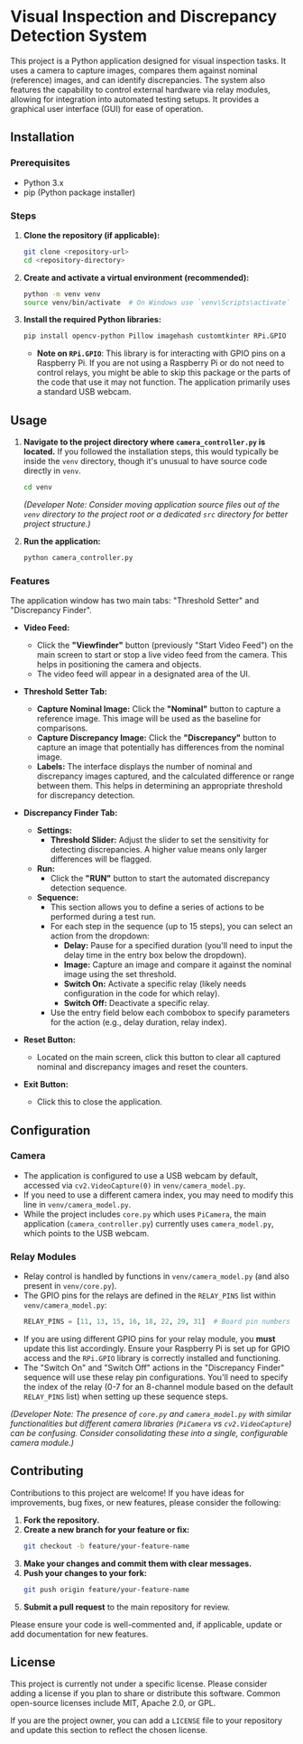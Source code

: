 # Visual Inspection and Discrepancy Detection System

This project is a Python application designed for visual inspection tasks. It uses a camera to capture images, compares them against nominal (reference) images, and can identify discrepancies. The system also features the capability to control external hardware via relay modules, allowing for integration into automated testing setups. It provides a graphical user interface (GUI) for ease of operation.

## Installation

### Prerequisites

*   Python 3.x
*   pip (Python package installer)

### Steps

1.  **Clone the repository (if applicable):**
    ```bash
    git clone <repository-url>
    cd <repository-directory>
    ```

2.  **Create and activate a virtual environment (recommended):**
    ```bash
    python -m venv venv
    source venv/bin/activate  # On Windows use `venv\Scripts\activate`
    ```

3.  **Install the required Python libraries:**
    ```bash
    pip install opencv-python Pillow imagehash customtkinter RPi.GPIO
    ```
    *   **Note on `RPi.GPIO`**: This library is for interacting with GPIO pins on a Raspberry Pi. If you are not using a Raspberry Pi or do not need to control relays, you might be able to skip this package or the parts of the code that use it may not function. The application primarily uses a standard USB webcam.

## Usage

1.  **Navigate to the project directory where `camera_controller.py` is located.**
    If you followed the installation steps, this would typically be inside the `venv` directory, though it's unusual to have source code directly in `venv`.
    ```bash
    cd venv 
    ```
    *(Developer Note: Consider moving application source files out of the `venv` directory to the project root or a dedicated `src` directory for better project structure.)*

2.  **Run the application:**
    ```bash
    python camera_controller.py
    ```

### Features

The application window has two main tabs: "Threshold Setter" and "Discrepancy Finder".

*   **Video Feed:**
    *   Click the **"Viewfinder"** button (previously "Start Video Feed") on the main screen to start or stop a live video feed from the camera. This helps in positioning the camera and objects.
    *   The video feed will appear in a designated area of the UI.

*   **Threshold Setter Tab:**
    *   **Capture Nominal Image:** Click the **"Nominal"** button to capture a reference image. This image will be used as the baseline for comparisons.
    *   **Capture Discrepancy Image:** Click the **"Discrepancy"** button to capture an image that potentially has differences from the nominal image.
    *   **Labels:** The interface displays the number of nominal and discrepancy images captured, and the calculated difference or range between them. This helps in determining an appropriate threshold for discrepancy detection.

*   **Discrepancy Finder Tab:**
    *   **Settings:**
        *   **Threshold Slider:** Adjust the slider to set the sensitivity for detecting discrepancies. A higher value means only larger differences will be flagged.
    *   **Run:**
        *   Click the **"RUN"** button to start the automated discrepancy detection sequence.
    *   **Sequence:**
        *   This section allows you to define a series of actions to be performed during a test run.
        *   For each step in the sequence (up to 15 steps), you can select an action from the dropdown:
            *   **Delay:** Pause for a specified duration (you'll need to input the delay time in the entry box below the dropdown).
            *   **Image:** Capture an image and compare it against the nominal image using the set threshold.
            *   **Switch On:** Activate a specific relay (likely needs configuration in the code for which relay).
            *   **Switch Off:** Deactivate a specific relay.
        *   Use the entry field below each combobox to specify parameters for the action (e.g., delay duration, relay index).

*   **Reset Button:**
    *   Located on the main screen, click this button to clear all captured nominal and discrepancy images and reset the counters.

*   **Exit Button:**
    *   Click this to close the application.

## Configuration

### Camera

*   The application is configured to use a USB webcam by default, accessed via `cv2.VideoCapture(0)` in `venv/camera_model.py`.
*   If you need to use a different camera index, you may need to modify this line in `venv/camera_model.py`.
*   While the project includes `core.py` which uses `PiCamera`, the main application (`camera_controller.py`) currently uses `camera_model.py`, which points to the USB webcam.

### Relay Modules

*   Relay control is handled by functions in `venv/camera_model.py` (and also present in `venv/core.py`).
*   The GPIO pins for the relays are defined in the `RELAY_PINS` list within `venv/camera_model.py`:
    ```python
    RELAY_PINS = [11, 13, 15, 16, 18, 22, 29, 31]  # Board pin numbers
    ```
*   If you are using different GPIO pins for your relay module, you **must** update this list accordingly. Ensure your Raspberry Pi is set up for GPIO access and the `RPi.GPIO` library is correctly installed and functioning.
*   The "Switch On" and "Switch Off" actions in the "Discrepancy Finder" sequence will use these relay pin configurations. You'll need to specify the index of the relay (0-7 for an 8-channel module based on the default `RELAY_PINS` list) when setting up these sequence steps.

*(Developer Note: The presence of `core.py` and `camera_model.py` with similar functionalities but different camera libraries (`PiCamera` vs `cv2.VideoCapture`) can be confusing. Consider consolidating these into a single, configurable camera module.)*

## Contributing

Contributions to this project are welcome! If you have ideas for improvements, bug fixes, or new features, please consider the following:

1.  **Fork the repository.**
2.  **Create a new branch for your feature or fix:**
    ```bash
    git checkout -b feature/your-feature-name
    ```
3.  **Make your changes and commit them with clear messages.**
4.  **Push your changes to your fork:**
    ```bash
    git push origin feature/your-feature-name
    ```
5.  **Submit a pull request** to the main repository for review.

Please ensure your code is well-commented and, if applicable, update or add documentation for new features.

## License

This project is currently not under a specific license. Please consider adding a license if you plan to share or distribute this software. Common open-source licenses include MIT, Apache 2.0, or GPL.

If you are the project owner, you can add a `LICENSE` file to your repository and update this section to reflect the chosen license.

